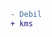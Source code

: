 ```diff
- Debil
+ kms
```

<!---
TinTinTin1233/TinTinTin1233 is a ✨ special ✨ repository because its `README.md` (this file) appears on your GitHub profile.
You can click the Preview link to take a look at your changes.
--->
